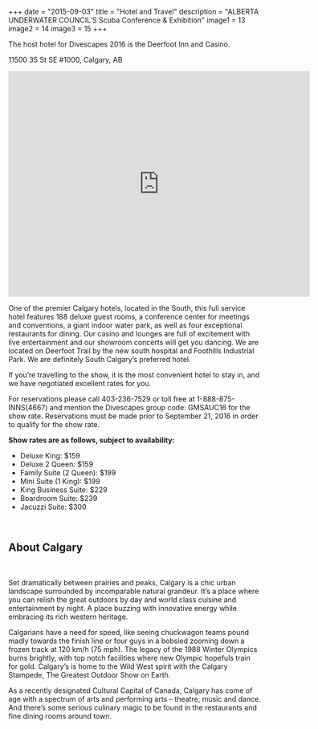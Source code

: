 +++
date        = "2015-09-03"
title       = "Hotel and Travel"
description = "ALBERTA UNDERWATER COUNCIL'S Scuba Conference & Exhibition"
image1 = 13
image2 = 14
image3 = 15
+++

The host hotel for Divescapes 2016 is the Deerfoot Inn and Casino.

11500 35 St SE #1000, Calgary, AB

<iframe src="https://www.google.com/maps/embed?pb=!1m18!1m12!1m3!1d2539.875790515011!2d-113.98276809825889!3d50.949517972343436!2m3!1f0!2f0!3f0!3m2!1i1024!2i768!4f13.1!3m3!1m2!1s0x53717768fd659429%3A0x1a1955ecb48ca993!2sDeerfoot+Inn+and+Casino!5e0!3m2!1sen!2sca!4v1441940764518" width="600" height="450" frameborder="0" style="border:0" allowfullscreen></iframe>

One of the premier Calgary hotels, located in the South, this full service hotel features 188 deluxe guest rooms, a conference center for meetings and conventions, a giant indoor water park, as well as four exceptional restaurants for dining. Our casino and lounges are full of excitement with live entertainment and our showroom concerts will get you dancing. We are located on Deerfoot Trail by the new south hospital and Foothills Industrial Park. We are definitely South Calgary’s preferred hotel.

If you’re travelling to the show, it is the most convenient hotel to stay in, and we have negotiated excellent rates for you.

For reservations please call 403-236-7529 or toll free at 1-888-875-INNS(4667) and mention the Divescapes group code: GMSAUC16 for the show rate.  Reservations must be made prior to September 21, 2016 in order to qualify for the show rate.

**Show rates are as follows, subject to availability:**

* Deluxe King: $159
* Deluxe 2 Queen: $159
* Family Suite (2 Queen): $199
* Mini Suite (1 King): $199
* King Business Suite: $229
* Boardroom Suite: $239
* Jacuzzi Suite: $300
<p>&nbsp;</p>
<h2>About Calgary</h2>
<p>&nbsp;</p>
Set dramatically between prairies and peaks, Calgary is a chic urban landscape surrounded by incomparable natural grandeur. It’s a place where you can relish the great outdoors by day and world class cuisine and entertainment by night. A place buzzing with innovative energy while embracing its rich western heritage.

Calgarians have a need for speed, like seeing chuckwagon teams pound madly towards the finish line or four guys in a bobsled zooming down a frozen track at 120 km/h (75 mph). The legacy of the 1988 Winter Olympics burns brightly, with top notch facilities where new Olympic hopefuls train for gold. Calgary’s is home to the Wild West spirit with the Calgary Stampede, The Greatest Outdoor Show on Earth.

As a recently designated Cultural Capital of Canada, Calgary has come of age with a spectrum of arts and performing arts – theatre, music and dance. And there’s some serious culinary magic to be found in the restaurants and fine dining rooms around town.
